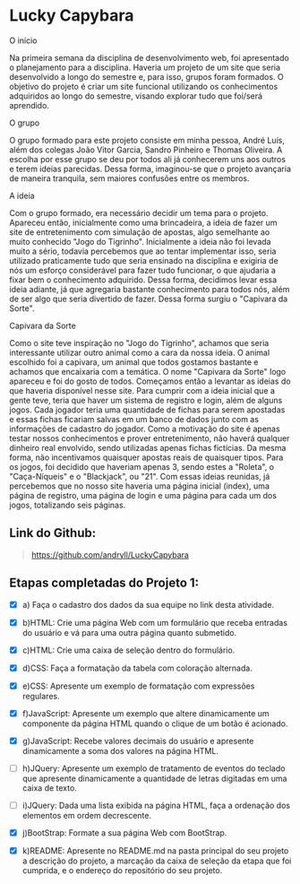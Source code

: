 
# Lucky Capybara

O início

Na primeira semana da disciplina de desenvolvimento web, foi apresentado o planejamento para a disciplina. Haveria um projeto de um site que seria desenvolvido a longo do semestre e, para isso, grupos foram formados. O objetivo do projeto é criar um site funcional utilizando os conhecimentos adquiridos ao longo do semestre, visando explorar tudo que foi/será aprendido.



O grupo

O grupo formado para este projeto consiste em minha pessoa, André Luís, além dos colegas João Vitor Garcia, Sandro Pinheiro e Thomas Oliveira. A escolha por esse grupo se deu por todos ali já conhecerem uns aos outros e terem ideias parecidas. Dessa forma, imaginou-se que o projeto avançaria de maneira tranquila, sem maiores confusões entre os membros.



A ideia

Com o grupo formado, era necessário decidir um tema para o projeto. Apareceu então, inicialmente como uma brincadeira, a ideia de fazer um site de entretenimento com simulação de apostas, algo semelhante ao muito conhecido "Jogo do Tigrinho". Inicialmente a ideia não foi levada muito a sério, todavia percebemos que ao tentar implementar isso, seria utilizado praticamente tudo que seria ensinado na disciplina e exigiria de nós um esforço considerável para fazer tudo funcionar, o que ajudaria a fixar bem o conhecimento adquirido. Dessa forma, decidimos levar essa ideia adiante, já que agregaria bastante conhecimento para todos nós, além de ser algo que seria divertido de fazer. Dessa forma surgiu o "Capivara da Sorte".



Capivara da Sorte

Como o site teve inspiração no "Jogo do Tigrinho", achamos que seria interessante utilizar outro animal como a cara da nossa ideia. O animal escolhido foi a capivara, um animal que todos gostamos bastante e achamos que encaixaria com a temática. O nome "Capivara da Sorte" logo apareceu e foi do gosto de todos. Começamos então a levantar as ideias do que haveria disponível nesse site. Para cumprir com a ideia inicial que a gente teve, teria que haver um sistema de registro e login, além de alguns jogos. Cada jogador teria uma quantidade de fichas para serem apostadas e essas fichas ficariam salvas em um banco de dados junto com as informações de cadastro do jogador. Como a motivação do site é apenas testar nossos conhecimentos e prover entretenimento, não haverá qualquer dinheiro real envolvido, sendo utilizadas apenas fichas fictícias. Da mesma forma, não incentivamos quaisquer apostas reais de quaisquer tipos. Para os jogos, foi decidido que haveriam apenas 3, sendo estes a "Roleta", o "Caça-Níqueis" e o "Blackjack", ou "21". Com essas ideias reunidas, já percebemos que no nosso site haveria uma página inicial (index), uma página de registro, uma página de login e uma página para cada um dos jogos, totalizando seis páginas.

## Link do Github:
> https://github.com/andryll/LuckyCapybara

## Etapas completadas do Projeto 1:

- [x] a) Faça o cadastro dos dados da sua equipe no link desta atividade.

- [x] b)HTML: Crie uma página Web com um formulário que receba entradas do usuário e vá para uma outra página quanto submetido.

- [x] c)HTML: Crie uma caixa de seleção dentro do formulário.

- [x] d)CSS: Faça a formatação da tabela com coloração alternada.

- [x] e)CSS: Apresente um exemplo de formatação com expressões regulares. 

- [x] f)JavaScript: Apresente um exemplo que altere dinamicamente um componente da página HTML quando o clique de um botão é acionado.

- [x] g)JavaScript: Recebe valores decimais do usuário e apresente dinamicamente a soma dos valores na página HTML.

- [ ] h)JQuery: Apresente um exemplo de tratamento de eventos do teclado que apresente dinamicamente a quantidade de letras digitadas em uma caixa de texto.

- [ ] i)JQuery: Dada uma lista exibida na página HTML, faça a ordenação dos elementos em ordem decrescente.

- [x] j)BootStrap: Formate a sua página Web com BootStrap.

- [x] k)README: Apresente no README.md na pasta principal do seu projeto a descrição do projeto, a marcação da caixa de seleção da etapa que foi cumprida, e o endereço do repositório do seu projeto.


